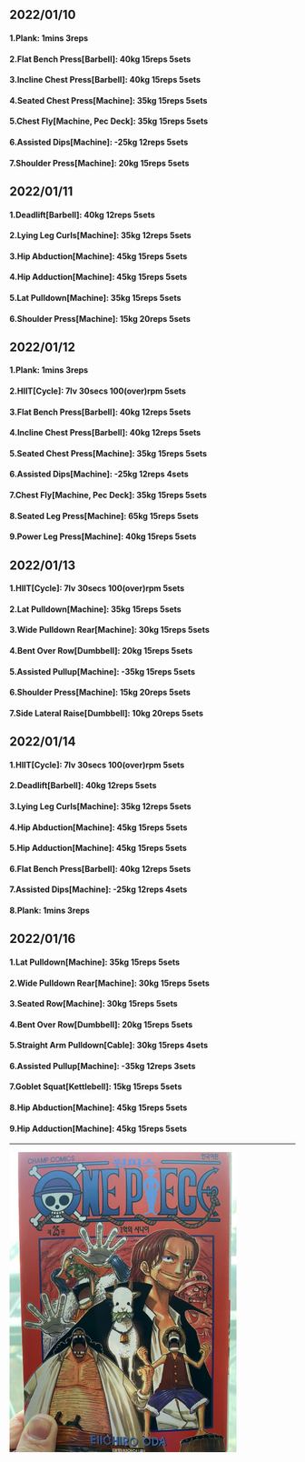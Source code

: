 ## 2022/01/10
#### 1.Plank: 1mins 3reps
#### 2.Flat Bench Press\[Barbell\]: 40kg 15reps 5sets
#### 3.Incline Chest Press\[Barbell]: 40kg 15reps 5sets
#### 4.Seated Chest Press\[Machine\]: 35kg 15reps 5sets
#### 5.Chest Fly\[Machine, Pec Deck\]: 35kg 15reps 5sets
#### 6.Assisted Dips\[Machine\]: -25kg 12reps 5sets
#### 7.Shoulder Press\[Machine\]: 20kg 15reps 5sets

## 2022/01/11
#### 1.Deadlift\[Barbell\]: 40kg 12reps 5sets
#### 2.Lying Leg Curls\[Machine\]: 35kg 12reps 5sets
#### 3.Hip Abduction\[Machine\]: 45kg 15reps 5sets
#### 4.Hip Adduction\[Machine\]: 45kg 15reps 5sets
#### 5.Lat Pulldown\[Machine\]: 35kg 15reps 5sets
#### 6.Shoulder Press\[Machine\]: 15kg 20reps 5sets

## 2022/01/12
#### 1.Plank: 1mins 3reps
#### 2.HIIT\[Cycle\]: 7lv 30secs 100(over)rpm 5sets
#### 3.Flat Bench Press\[Barbell\]: 40kg 12reps 5sets
#### 4.Incline Chest Press\[Barbell]: 40kg 12reps 5sets
#### 5.Seated Chest Press\[Machine\]: 35kg 15reps 5sets
#### 6.Assisted Dips\[Machine\]: -25kg 12reps 4sets
#### 7.Chest Fly\[Machine, Pec Deck\]: 35kg 15reps 5sets
#### 8.Seated Leg Press\[Machine\]: 65kg 15reps 5sets
#### 9.Power Leg Press\[Machine\]: 40kg 15reps 5sets

## 2022/01/13
#### 1.HIIT\[Cycle\]: 7lv 30secs 100(over)rpm 5sets
#### 2.Lat Pulldown\[Machine\]: 35kg 15reps 5sets
#### 3.Wide Pulldown Rear\[Machine\]: 30kg 15reps 5sets
#### 4.Bent Over Row\[Dumbbell\]: 20kg 15reps 5sets
#### 5.Assisted Pullup\[Machine\]: -35kg 15reps 5sets
#### 6.Shoulder Press\[Machine\]: 15kg 20reps 5sets
#### 7.Side Lateral Raise\[Dumbbell\]: 10kg 20reps 5sets

## 2022/01/14
#### 1.HIIT\[Cycle\]: 7lv 30secs 100(over)rpm 5sets
#### 2.Deadlift\[Barbell\]: 40kg 12reps 5sets
#### 3.Lying Leg Curls\[Machine\]: 35kg 12reps 5sets
#### 4.Hip Abduction\[Machine\]: 45kg 15reps 5sets
#### 5.Hip Adduction\[Machine\]: 45kg 15reps 5sets
#### 6.Flat Bench Press\[Barbell\]: 40kg 12reps 5sets
#### 7.Assisted Dips\[Machine\]: -25kg 12reps 4sets
#### 8.Plank: 1mins 3reps

## 2022/01/16
#### 1.Lat Pulldown\[Machine\]: 35kg 15reps 5sets
#### 2.Wide Pulldown Rear\[Machine\]: 30kg 15reps 5sets
#### 3.Seated Row\[Machine\]: 30kg 15reps 5sets
#### 4.Bent Over Row\[Dumbbell\]: 20kg 15reps 5sets
#### 5.Straight Arm Pulldown\[Cable\]: 30kg 15reps 4sets
#### 6.Assisted Pullup\[Machine\]: -35kg 12reps 3sets
#### 7.Goblet Squat\[Kettlebell\]: 15kg 15reps 5sets
#### 8.Hip Abduction\[Machine\]: 45kg 15reps 5sets
#### 9.Hip Adduction\[Machine\]: 45kg 15reps 5sets

---

<img src='./_resources/__025.png' width='400px' />
